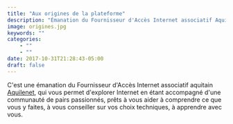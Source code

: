 ```yaml
---
title: "Aux origines de la plateforme"
description: "Émanation du Fournisseur d'Accès Internet associatif Aquilenet, C'est le Bouquet est un réseau d'accompagnateurs et de techniciens basés en Nouvelle Aquitaine..."
image: origines.jpg
keywords: ""
categories:
    - ""
    - ""
date: 2017-10-31T21:28:43-05:00
draft: false
---
```


C'est une émanation du Fournisseur d'Accès Internet associatif aquitain [Aquilenet](aquilenet.fr), qui vous permet d'explorer Internet en étant accompagné d'une communauté de pairs passionnés, prêts à vous aider à comprendre ce que vous y faites, à vous conseiller sur vos choix techniques, à apprendre avec vous.


